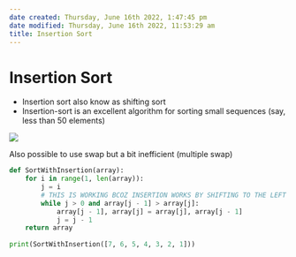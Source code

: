 ```yaml
---
date created: Thursday, June 16th 2022, 1:47:45 pm
date modified: Thursday, June 16th 2022, 11:53:29 am
title: Insertion Sort
---
```

# Insertion Sort

- Insertion sort also know as shifting sort
- Insertion-sort is an excellent algorithm for sorting small sequences (say, less than 50 elements)

![](https://media.geeksforgeeks.org/wp-content/uploads/insertion_sort-recursion.png)

Also possible to use swap but a bit inefficient (multiple swap)

```python
def SortWithInsertion(array):
	for i in range(1, len(array)):
		j = i
		# THIS IS WORKING BCOZ INSERTION WORKS BY SHIFTING TO THE LEFT <-----
		while j > 0 and array[j - 1] > array[j]:
			array[j - 1], array[j] = array[j], array[j - 1]
			j = j - 1
	return array
		
print(SortWithInsertion([7, 6, 5, 4, 3, 2, 1]))
```
